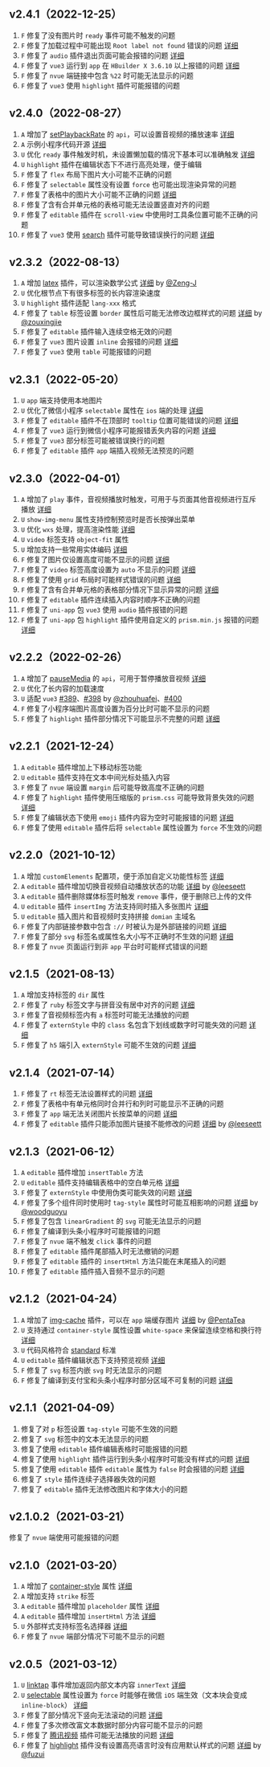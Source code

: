 ## v2.4.1（2022-12-25）
1. `F` 修复了没有图片时 `ready` 事件可能不触发的问题
2. `F` 修复了加载过程中可能出现 `Root label not found` 错误的问题 [详细](https://github.com/jin-yufeng/mp-html/issues/470)
3. `F` 修复了 `audio` 插件退出页面可能会报错的问题 [详细](https://github.com/jin-yufeng/mp-html/issues/457)
4. `F` 修复了 `vue3` 运行到 `app` 在 `HBuilder X 3.6.10` 以上报错的问题 [详细](https://github.com/jin-yufeng/mp-html/issues/480)
5. `F` 修复了 `nvue` 端链接中包含 `%22` 时可能无法显示的问题
6. `F` 修复了 `vue3` 使用 `highlight` 插件可能报错的问题
## v2.4.0（2022-08-27）
1. `A` 增加了 [setPlaybackRate](https://jin-yufeng.gitee.io/mp-html/#/advanced/api#setPlaybackRate) 的 `api`，可以设置音视频的播放速率 [详细](https://github.com/jin-yufeng/mp-html/issues/452)
2. `A` 示例小程序代码开源 [详细](https://github.com/jin-yufeng/mp-html-demo)
3. `U` 优化 `ready` 事件触发时机，未设置懒加载的情况下基本可以准确触发 [详细](https://github.com/jin-yufeng/mp-html/issues/195)
4. `U` `highlight` 插件在编辑状态下不进行高亮处理，便于编辑
5. `F` 修复了 `flex` 布局下图片大小可能不正确的问题
6. `F` 修复了 `selectable` 属性没有设置 `force` 也可能出现渲染异常的问题
7. `F` 修复了表格中的图片大小可能不正确的问题 [详细](https://github.com/jin-yufeng/mp-html/issues/448)
8. `F` 修复了含有合并单元格的表格可能无法设置竖直对齐的问题
9. `F` 修复了 `editable` 插件在 `scroll-view` 中使用时工具条位置可能不正确的问题
10. `F` 修复了 `vue3` 使用 [search](advanced/plugin#search) 插件可能导致错误换行的问题 [详细](https://github.com/jin-yufeng/mp-html/issues/449)
## v2.3.2（2022-08-13）
1. `A` 增加 [latex](https://jin-yufeng.gitee.io/mp-html/#/advanced/plugin#latex) 插件，可以渲染数学公式 [详细](https://github.com/jin-yufeng/mp-html/pull/447) by [@Zeng-J](https://github.com/Zeng-J)
2. `U` 优化根节点下有很多标签的长内容渲染速度
3. `U` `highlight` 插件适配 `lang-xxx` 格式
4. `F` 修复了 `table` 标签设置 `border` 属性后可能无法修改边框样式的问题 [详细](https://github.com/jin-yufeng/mp-html/pull/439) by [@zouxingjie](https://github.com/zouxingjie)
5. `F` 修复了 `editable` 插件输入连续空格无效的问题
6. `F` 修复了 `vue3` 图片设置 `inline` 会报错的问题 [详细](https://github.com/jin-yufeng/mp-html/issues/438)
7. `F` 修复了 `vue3` 使用 `table` 可能报错的问题
## v2.3.1（2022-05-20）
1. `U` `app` 端支持使用本地图片
2. `U` 优化了微信小程序 `selectable` 属性在 `ios` 端的处理 [详细](https://jin-yufeng.gitee.io/mp-html/#/basic/prop#selectable)
3. `F` 修复了 `editable` 插件不在顶部时 `tooltip` 位置可能错误的问题 [详细](https://github.com/jin-yufeng/mp-html/issues/430)
4. `F` 修复了 `vue3` 运行到微信小程序可能报错丢失内容的问题 [详细](https://github.com/jin-yufeng/mp-html/issues/414)
5. `F` 修复了 `vue3` 部分标签可能被错误换行的问题
6. `F` 修复了 `editable` 插件 `app` 端插入视频无法预览的问题
## v2.3.0（2022-04-01）
1. `A` 增加了 `play` 事件，音视频播放时触发，可用于与页面其他音视频进行互斥播放 [详细](basic/event#play)
2. `U` `show-img-menu` 属性支持控制预览时是否长按弹出菜单
3. `U` 优化 `wxs` 处理，提高渲染性能 [详细](https://developers.weixin.qq.com/community/develop/article/doc/0006cc2b204740f601bd43fa25a413)  
4. `U` `video` 标签支持 `object-fit` 属性
5. `U` 增加支持一些常用实体编码 [详细](https://github.com/jin-yufeng/mp-html/issues/418)
6. `F` 修复了图片仅设置高度可能不显示的问题 [详细](https://github.com/jin-yufeng/mp-html/issues/410)
7. `F` 修复了 `video` 标签高度设置为 `auto` 不显示的问题 [详细](https://github.com/jin-yufeng/mp-html/issues/411)
8. `F` 修复了使用 `grid` 布局时可能样式错误的问题 [详细](https://github.com/jin-yufeng/mp-html/issues/413)
9. `F` 修复了含有合并单元格的表格部分情况下显示异常的问题 [详细](https://github.com/jin-yufeng/mp-html/issues/417)
10. `F` 修复了 `editable` 插件连续插入内容时顺序不正确的问题
11. `F` 修复了 `uni-app` 包 `vue3` 使用 `audio` 插件报错的问题
12. `F` 修复了 `uni-app` 包 `highlight` 插件使用自定义的 `prism.min.js` 报错的问题 [详细](https://github.com/jin-yufeng/mp-html/issues/416)
## v2.2.2（2022-02-26）
1. `A` 增加了 [pauseMedia](https://jin-yufeng.gitee.io/mp-html/#/advanced/api#pauseMedia) 的 `api`，可用于暂停播放音视频 [详细](https://github.com/jin-yufeng/mp-html/issues/317)
2. `U` 优化了长内容的加载速度  
3. `U` 适配 `vue3` [#389](https://github.com/jin-yufeng/mp-html/issues/389)、[#398](https://github.com/jin-yufeng/mp-html/pull/398) by [@zhouhuafei](https://github.com/zhouhuafei)、[#400](https://github.com/jin-yufeng/mp-html/issues/400)
4. `F` 修复了小程序端图片高度设置为百分比时可能不显示的问题
5. `F` 修复了 `highlight` 插件部分情况下可能显示不完整的问题 [详细](https://github.com/jin-yufeng/mp-html/issues/403)
## v2.2.1（2021-12-24）
1. `A` `editable` 插件增加上下移动标签功能
2. `U` `editable` 插件支持在文本中间光标处插入内容
3. `F` 修复了 `nvue` 端设置 `margin` 后可能导致高度不正确的问题
4. `F` 修复了 `highlight` 插件使用压缩版的 `prism.css` 可能导致背景失效的问题 [详细](https://github.com/jin-yufeng/mp-html/issues/367)
5. `F` 修复了编辑状态下使用 `emoji` 插件内容为空时可能报错的问题 [详细](https://github.com/jin-yufeng/mp-html/issues/371)
6. `F` 修复了使用 `editable` 插件后将 `selectable` 属性设置为 `force` 不生效的问题
## v2.2.0（2021-10-12）
1. `A` 增加 `customElements` 配置项，便于添加自定义功能性标签 [详细](https://github.com/jin-yufeng/mp-html/issues/350)
2. `A` `editable` 插件增加切换音视频自动播放状态的功能 [详细](https://github.com/jin-yufeng/mp-html/pull/341) by [@leeseett](https://github.com/leeseett)
3. `A` `editable` 插件删除媒体标签时触发 `remove` 事件，便于删除已上传的文件
4. `U` `editable` 插件 `insertImg` 方法支持同时插入多张图片 [详细](https://github.com/jin-yufeng/mp-html/issues/342)
5. `U` `editable` 插入图片和音视频时支持拼接 `domian` 主域名
6. `F` 修复了内部链接参数中包含 `://` 时被认为是外部链接的问题 [详细](https://github.com/jin-yufeng/mp-html/issues/356)
7. `F` 修复了部分 `svg` 标签名或属性名大小写不正确时不生效的问题 [详细](https://github.com/jin-yufeng/mp-html/issues/351)
8. `F` 修复了 `nvue` 页面运行到非 `app` 平台时可能样式错误的问题
## v2.1.5（2021-08-13）
1. `A` 增加支持标签的 `dir` 属性
2. `F` 修复了 `ruby` 标签文字与拼音没有居中对齐的问题 [详细](https://github.com/jin-yufeng/mp-html/issues/325)
3. `F` 修复了音视频标签内有 `a` 标签时可能无法播放的问题
4. `F` 修复了 `externStyle` 中的 `class` 名包含下划线或数字时可能失效的问题 [详细](https://github.com/jin-yufeng/mp-html/issues/326)
5. `F` 修复了 `h5` 端引入 `externStyle` 可能不生效的问题 [详细](https://github.com/jin-yufeng/mp-html/issues/326)
## v2.1.4（2021-07-14）
1. `F` 修复了 `rt` 标签无法设置样式的问题 [详细](https://github.com/jin-yufeng/mp-html/issues/318)
2. `F` 修复了表格中有单元格同时合并行和列时可能显示不正确的问题
3. `F` 修复了 `app` 端无法关闭图片长按菜单的问题 [详细](https://github.com/jin-yufeng/mp-html/issues/322)
4. `F` 修复了 `editable` 插件只能添加图片链接不能修改的问题 [详细](https://github.com/jin-yufeng/mp-html/pull/312) by [@leeseett](https://github.com/leeseett)
## v2.1.3（2021-06-12）
1. `A` `editable` 插件增加 `insertTable` 方法
2. `U` `editable` 插件支持编辑表格中的空白单元格 [详细](https://github.com/jin-yufeng/mp-html/issues/310)
3. `F` 修复了 `externStyle` 中使用伪类可能失效的问题 [详细](https://github.com/jin-yufeng/mp-html/issues/298)
4. `F` 修复了多个组件同时使用时 `tag-style` 属性时可能互相影响的问题 [详细](https://github.com/jin-yufeng/mp-html/pull/305) by [@woodguoyu](https://github.com/woodguoyu)
5. `F` 修复了包含 `linearGradient` 的 `svg` 可能无法显示的问题
6. `F` 修复了编译到头条小程序时可能报错的问题
7. `F` 修复了 `nvue` 端不触发 `click` 事件的问题
8. `F` 修复了 `editable` 插件尾部插入时无法撤销的问题
9. `F` 修复了 `editable` 插件的 `insertHtml` 方法只能在末尾插入的问题
10. `F` 修复了 `editable` 插件插入音频不显示的问题
## v2.1.2（2021-04-24）
1. `A` 增加了 [img-cache](https://jin-yufeng.gitee.io/mp-html/#/advanced/plugin#img-cache) 插件，可以在 `app` 端缓存图片 [详细](https://github.com/jin-yufeng/mp-html/issues/292) by [@PentaTea](https://github.com/PentaTea)
2. `U` 支持通过 `container-style` 属性设置 `white-space` 来保留连续空格和换行符 [详细](https://jin-yufeng.gitee.io/mp-html/#/question/faq#space)
3. `U` 代码风格符合 [standard](https://standardjs.com) 标准
4. `U` `editable` 插件编辑状态下支持预览视频 [详细](https://github.com/jin-yufeng/mp-html/issues/286)
5. `F` 修复了 `svg` 标签内嵌 `svg` 时无法显示的问题
6. `F` 修复了编译到支付宝和头条小程序时部分区域不可复制的问题 [详细](https://github.com/jin-yufeng/mp-html/issues/291)
## v2.1.1（2021-04-09）
1. 修复了对 `p` 标签设置 `tag-style` 可能不生效的问题
2. 修复了 `svg` 标签中的文本无法显示的问题
3. 修复了使用 `editable` 插件编辑表格时可能报错的问题
4. 修复了使用 `highlight` 插件运行到头条小程序时可能没有样式的问题 [详细](https://github.com/jin-yufeng/mp-html/issues/280)
5. 修复了使用 `editable` 插件 `editable` 属性为 `false` 时会报错的问题 [详细](https://github.com/jin-yufeng/mp-html/issues/284)
6. 修复了 `style` 插件连续子选择器失效的问题
7. 修复了 `editable` 插件无法修改图片和字体大小的问题
## v2.1.0.2（2021-03-21）
修复了 `nvue` 端使用可能报错的问题
## v2.1.0（2021-03-20）
1. `A` 增加了 [container-style](https://jin-yufeng.gitee.io/mp-html/#/basic/prop#container-style) 属性 [详细](https://gitee.com/jin-yufeng/mp-html/pulls/1)
2. `A` 增加支持 `strike` 标签
3. `A` `editable` 插件增加 `placeholder` 属性 [详细](https://jin-yufeng.gitee.io/mp-html/#/advanced/plugin#editable)
4. `A` `editable` 插件增加 `insertHtml` 方法 [详细](https://jin-yufeng.gitee.io/mp-html/#/advanced/plugin#editable)
5. `U` 外部样式支持标签名选择器 [详细](https://jin-yufeng.gitee.io/mp-html/#/overview/quickstart#setting)
6. `F` 修复了 `nvue` 端部分情况下可能不显示的问题
## v2.0.5（2021-03-12）
1. `U` [linktap](https://jin-yufeng.gitee.io/mp-html/#/basic/event#linktap) 事件增加返回内部文本内容 `innerText` [详细](https://github.com/jin-yufeng/mp-html/issues/271)
2. `U` [selectable](https://jin-yufeng.gitee.io/mp-html/#/basic/prop#selectable) 属性设置为 `force` 时能够在微信 `iOS` 端生效（文本块会变成 `inline-block`） [详细](https://github.com/jin-yufeng/mp-html/issues/267)
3. `F` 修复了部分情况下竖向无法滚动的问题 [详细](https://github.com/jin-yufeng/mp-html/issues/182)
4. `F` 修复了多次修改富文本数据时部分内容可能不显示的问题
5. `F` 修复了 [腾讯视频](https://jin-yufeng.gitee.io/mp-html/#/advanced/plugin#txv-video) 插件可能无法播放的问题 [详细](https://github.com/jin-yufeng/mp-html/issues/265)
6. `F` 修复了 [highlight](https://jin-yufeng.gitee.io/mp-html/#/advanced/plugin#highlight) 插件没有设置高亮语言时没有应用默认样式的问题 [详细](https://github.com/jin-yufeng/mp-html/issues/276) by [@fuzui](https://github.com/fuzui)
